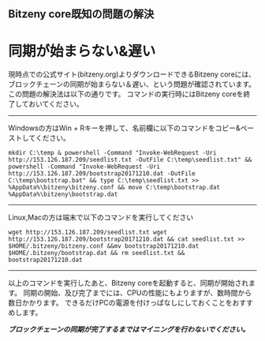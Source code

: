 ## Bitzeny core既知の問題の解決

# 同期が始まらない&遅い
現時点での公式サイト(bitzeny.org)よりダウンロードできるBitzeny coreには、ブロックチェーンの同期が始まらない＆遅い、という問題が確認されています。
この問題の解決法は以下の通りです。
コマンドの実行時にはBitzeny coreを終了しておいてください。

----
Windowsの方はWin + Rキーを押して、名前欄に以下のコマンドをコピー&ペーストしてください。

`mkdir C:\temp & powershell -Command "Invoke-WebRequest -Uri http://153.126.187.209/seedlist.txt -OutFile C:\temp\seedlist.txt" && powershell -Command "Invoke-WebRequest -Uri http://153.126.187.209/bootstrap20171210.dat -OutFile C:\temp\bootstrap.bat" && type C:\temp\seedlist.txt >> %AppData%\bitzeny\bitzeny.conf && move C:\temp\bootstrap.dat %AppData%\bitzeny\bootstrap.dat`

----
Linux,Macの方は端末で以下のコマンドを実行してください

`wget http://153.126.187.209/seedlist.txt wget http://153.126.187.209/bootstrap20171210.dat && cat seedlist.txt >> $HOME/.bitzeny/bitzeny.conf &&mv bootstrap20171210.dat $HOME/.bitzeny/bootstrap.dat && rm seedlist.txt && bootstrap20171210.dat`

----

以上のコマンドを実行したあと、Bitzeny coreを起動すると、同期が開始されます。
同期の開始、及び完了までには、CPUの性能にもよりますが、数時間から数日かかります。
できるだけPCの電源を付けっぱなしにしておくことをおすすめします。

***ブロックチェーンの同期が完了するまではマイニングを行わないでください。***
